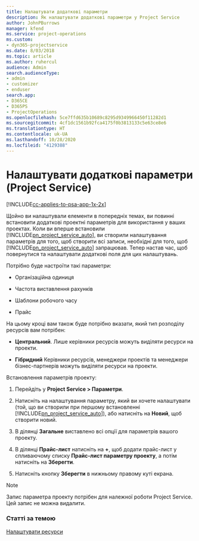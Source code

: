 ```yaml
---
title: Налаштувати додаткові параметри
description: Як налаштувати додаткові параметри у Project Service
author: JohnPBurrows
manager: kfend
ms.service: project-operations
ms.custom:
- dyn365-projectservice
ms.date: 8/03/2018
ms.topic: article
ms.author: ruhercul
audience: Admin
search.audienceType:
- admin
- customizer
- enduser
search.app:
- D365CE
- D365PS
- ProjectOperations
ms.openlocfilehash: 5ce7ffd635b10689c8295d9349966450f11282d1
ms.sourcegitcommit: 4cf1dc1561b92fca4175f0b3813133c5e63ce8e6
ms.translationtype: HT
ms.contentlocale: uk-UA
ms.lasthandoff: 10/28/2020
ms.locfileid: "4129388"
---
```

# <a name="configure-additional-parameter-settings-project-service"></a>Налаштувати додаткові параметри (Project Service)

[!INCLUDE[cc-applies-to-psa-app-1x-2x](../includes/cc-applies-to-psa-app-1x-2x.md)]

Щойно ви налаштували елементи в попередніх темах, ви повинні встановити додаткові проектні параметрів для використання у ваших проектах. Коли ви вперше встановили [!INCLUDE[pn_project_service_auto](../includes/pn-project-service-auto.md)], ви створили налаштування параметрів для того, щоб створити всі записи, необхідні для того, щоб [!INCLUDE[pn_project_service_auto](../includes/pn-project-service-auto.md)] запрацював. Тепер настав час, щоб повернутися та налаштувати додаткові поля для цих налаштувань.  
  
 Потрібно буде настроїти такі параметри:  
  
-   Організаційна одиниця  
  
-   Частота виставлення рахунків  
  
-   Шаблони робочого часу  
  
-   Прайс  
 
На цьому кроці вам також буде потрібно вказати, який тип розподілу ресурсів вам потрібен:  
  
- **Центральний**. Лише керівники ресурсів можуть виділяти ресурси на проекти.  
  
- **Гібридний** Керівники ресурсів, менеджери проектів та менеджери бізнес-партнерів можуть виділяти ресурси на проекти.  
  
 
Встановлення параметрів проекту:  
  
1. Перейдіть у **Project Service > Параметри**.  
  
2. Натисніть на налаштування параметру, який ви хочете налаштувати (той, що ви створили при першому встановленні [!INCLUDE[pn_project_service_auto](../includes/pn-project-service-auto.md)]), або натисніть на **Новий**, щоб створити новий.  
  
3. В ділянці **Загальне** виставлено всі опції для параметрів вашого проекту.  
  
4. В ділянці **Прайс-лист** натисніть на **+**, щоб додати прайс-лист у спливаючому списку **Прайс-лист параметру проекту**, а потім натисніть на **Зберегти**.  
  
5. Натисніть кнопку **Зберегти** в нижньому правому куті екрана.  

> [!NOTE]
> Запис параметра проекту потрібен для належної роботи Project Service. Цей запис не можна видалити.

### <a name="see-also"></a>Статті за темою  
 [Налаштувати ресурси](../psa/set-up-resources.md)
